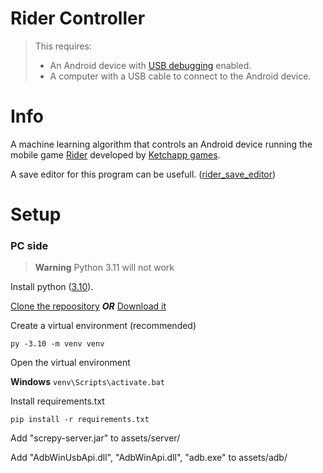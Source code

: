 # Rider Controller

> This requires:
> - An Android device with [USB debugging](https://developer.android.com/studio/debug/dev-options) enabled.
> - A computer with a USB cable to connect to the Android device.

# Info

A machine learning algorithm that controls an Android device running the mobile game [Rider](https://play.google.com/store/apps/details?id=com.ketchapp.rider) developed by [Ketchapp games](http://www.ketchappgames.com/).

A save editor for this program can be usefull. ([rider_save_editor](https://github.com/JKook-Plus/rider_save_editor))

# Setup

### PC side

> **Warning**
> Python 3.11 will not work

Install python ([3.10](https://www.python.org/downloads/release/python-3100/)). 

[Clone the repoository](https://docs.github.com/en/repositories/creating-and-managing-repositories/cloning-a-repository) ***OR*** [Download it](https://github.com/JKook-Plus/rider_controller/archive/refs/heads/main.zip)

Create a virtual environment (recommended)

`py -3.10 -m venv venv`

Open the virtual environment

__Windows__
`venv\Scripts\activate.bat`

Install requirements.txt

`pip install -r requirements.txt`


Add "screpy-server.jar" to assets/server/

Add "AdbWinUsbApi.dll", "AdbWinApi.dll", "adb.exe" to assets/adb/
